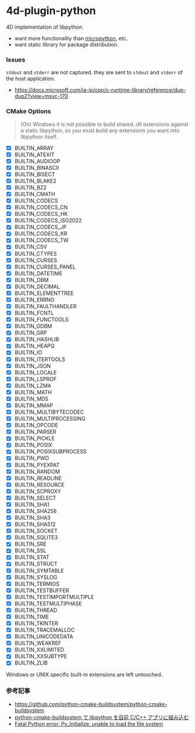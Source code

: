 # 4d-plugin-python
4D implementation of libpython.

* want more functionality than [micropython](https://micropython.org), etc.
* want static library for package distribution.

### Issues 

`stdout` and `stderr` are not captured. they are sent to `stdout` and `stderr` of the host application.

* https://docs.microsoft.com/ja-jp/cpp/c-runtime-library/reference/dup-dup2?view=msvc-170

### CMake Options

> (On) Windows it is not possible to build shared .dll extensions against a static libpython, so you must build any extensions you want into libpython itself.
 
 - [x] BUILTIN_ARRAY
 - [x] BUILTIN_ATEXIT
 - [x] BUILTIN_AUDIOOP
 - [x] BUILTIN_BINASCII
 - [x] BUILTIN_BISECT
 - [x] BUILTIN_BLAKE2
 - [x] BUILTIN_BZ2
 - [x] BUILTIN_CMATH
 - [x] BUILTIN_CODECS
 - [x] BUILTIN_CODECS_CN
 - [x] BUILTIN_CODECS_HK
 - [x] BUILTIN_CODECS_ISO2022
 - [x] BUILTIN_CODECS_JP
 - [x] BUILTIN_CODECS_KR
 - [x] BUILTIN_CODECS_TW
 - [x] BUILTIN_CSV
 - [x] BUILTIN_CTYPES
 - [x] BUILTIN_CURSES
 - [x] BUILTIN_CURSES_PANEL
 - [x] BUILTIN_DATETIME
 - [x] BUILTIN_DBM
 - [x] BUILTIN_DECIMAL
 - [x] BUILTIN_ELEMENTTREE
 - [x] BUILTIN_ERRNO
 - [x] BUILTIN_FAULTHANDLER
 - [x] BUILTIN_FCNTL
 - [x] BUILTIN_FUNCTOOLS
 - [x] BUILTIN_GDBM
 - [x] BUILTIN_GRP
 - [x] BUILTIN_HASHLIB
 - [x] BUILTIN_HEAPQ
 - [x] BUILTIN_IO
 - [x] BUILTIN_ITERTOOLS
 - [x] BUILTIN_JSON
 - [x] BUILTIN_LOCALE
 - [x] BUILTIN_LSPROF
 - [x] BUILTIN_LZMA
 - [x] BUILTIN_MATH
 - [x] BUILTIN_MD5
 - [x] BUILTIN_MMAP
 - [x] BUILTIN_MULTIBYTECODEC
 - [x] BUILTIN_MULTIPROCESSING
 - [x] BUILTIN_OPCODE
 - [x] BUILTIN_PARSER
 - [x] BUILTIN_PICKLE
 - [x] BUILTIN_POSIX
 - [x] BUILTIN_POSIXSUBPROCESS
 - [x] BUILTIN_PWD
 - [x] BUILTIN_PYEXPAT
 - [x] BUILTIN_RANDOM
 - [x] BUILTIN_READLINE
 - [x] BUILTIN_RESOURCE
 - [x] BUILTIN_SCPROXY
 - [x] BUILTIN_SELECT
 - [x] BUILTIN_SHA1
 - [x] BUILTIN_SHA256
 - [x] BUILTIN_SHA3
 - [x] BUILTIN_SHA512
 - [x] BUILTIN_SOCKET
 - [x] BUILTIN_SQLITE3
 - [x] BUILTIN_SRE
 - [x] BUILTIN_SSL
 - [x] BUILTIN_STAT
 - [x] BUILTIN_STRUCT
 - [x] BUILTIN_SYMTABLE
 - [x] BUILTIN_SYSLOG
 - [x] BUILTIN_TERMIOS
 - [x] BUILTIN_TESTBUFFER
 - [x] BUILTIN_TESTIMPORTMULTIPLE
 - [x] BUILTIN_TESTMULTIPHASE
 - [x] BUILTIN_THREAD
 - [x] BUILTIN_TIME
 - [x] BUILTIN_TKINTER
 - [x] BUILTIN_TRACEMALLOC
 - [x] BUILTIN_UNICODEDATA
 - [x] BUILTIN_WEAKREF
 - [x] BUILTIN_XXLIMITED
 - [x] BUILTIN_XXSUBTYPE
 - [x] BUILTIN_ZLIB

Windows or UNIX specific built-in extensions are left untouched. 

### 参考記事

* https://github.com/python-cmake-buildsystem/python-cmake-buildsystem
* [python-cmake-buildsystem で libpython を自前 C/C++ アプリに組み込む](https://qiita.com/syoyo/items/5a935fdcbdf89e0a2635)
* [Fatal Python error: Py_Initialize: unable to load the file system](https://stackoverflow.com/questions/34724057/embed-python3-without-standard-library)

